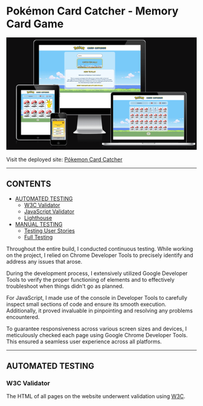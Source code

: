 # Pokémon Card Catcher - Memory Card Game

![Pókemon Card Catcher Website shown on a range of devices](documentation/responsive.png)

Visit the deployed site: [Pókemon Card Catcher](https://izabellalopes.github.io/pokemon-card-catcher/)

---

## CONTENTS

- [AUTOMATED TESTING](#automated-testing)
  - [W3C Validator](#w3c-validator)
  - [JavaScript Validator](#javascript-validator)
  - [Lighthouse](#lighthouse)
- [MANUAL TESTING](#manual-testing)
  - [Testing User Stories](#testing-user-stories)
  - [Full Testing](#full-testing)

Throughout the entire build, I conducted continuous testing. While working on the project, I relied on Chrome Developer Tools to precisely identify and address any issues that arose.

During the development process, I extensively utilized Google Developer Tools to verify the proper functioning of elements and to effectively troubleshoot when things didn't go as planned.

For JavaScript, I made use of the console in Developer Tools to carefully inspect small sections of code and ensure its smooth execution. Additionally, it proved invaluable in pinpointing and resolving any problems encountered.

To guarantee responsiveness across various screen sizes and devices, I meticulously checked each page using Google Chrome Developer Tools. This ensured a seamless user experience across all platforms.

---

## AUTOMATED TESTING

### W3C Validator

The HTML of all pages on the website underwent validation using [W3C](https://validator.w3.org/).
